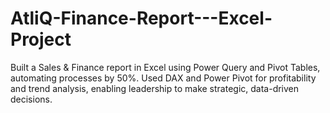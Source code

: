# AtliQ-Finance-Report---Excel-Project
Built a Sales &amp; Finance report in Excel using Power Query and Pivot Tables, automating processes by 50%. Used DAX and Power Pivot for profitability and trend analysis, enabling leadership to make strategic, data-driven decisions.
